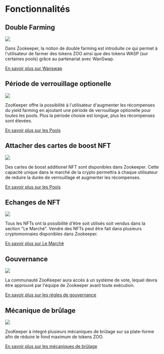 # Fonctionnalités


## Double Farming

![](/dualfarming.png)

Dans Zookeeper, la notion de double farming est introduite ce qui permet à l'utilisateur de farmer des tokens ZOO ainsi que des tokens WASP (sur certaines pools) grâce au partenariat avec WanSwap.

[En savoir plus sur Wanswap](/faq#explain-wanswap)

## Période de verrouillage optionelle

![](/locktime.png)

ZooKeeper offre la possibilité à l'utilisateur d'augmenter les récompenses du yield farming en ajoutant une période de verrouillage optionelle pour toutes les pools. Plus la période choisie est longue, plus les récompenses sont élevées.

[En savoir plus sur les Pools](/manual/pool)

## Attacher des cartes de boost NFT

![](/attach.png)

Des cartes de boost additionel NFT sont disponibles dans Zookeeper. Cette capacité unique dans le marché de la crypto permettra à chaque utilisateur de reduire la durée de verrouillage et augmenter les récompenses. 

[En savoir plus sur les Pools](/manual/pool)

## Echanges de NFT

![](/nfttrading.png)

Tous les NFTs ont la possibilité d'être soit utilisés soit vendus dans la section "Le Marché". Vendre des NFTs peut être fait dans plusieurs cryptomonnaies disponibles dans Zookeeper.

[En savoir plus sur Le Marché](/manual/market)

## Gouvernance

![](/governance.png)

La communauté ZooKeeper aura accès à un système de vote, lequel devra être approuvé par l'équipe de Zookeeper avant toute exécution.

[En savoir plus sur les règles de gouvernance](/governance)

## Mécanique de brûlage

![](/burnmechanic.png)

ZooKeeper à integré plusieurs mécaniques de brûlage sur sa plate-forme afin de réduire le fond maximum de tokens ZOO.

[En savoir plus sur les mécaniques de brûlage](/manual/info_panel#zoo-burning)
